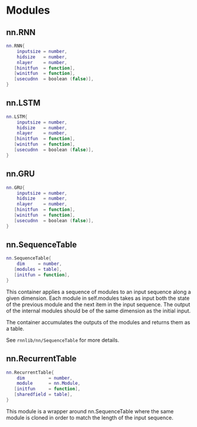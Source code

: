 # Modules

## nn.RNN

```lua
nn.RNN{
    inputsize = number,
    hidsize   = number,
    nlayer    = number,
   [hinitfun  = function],
   [winitfun  = function],
   [usecudnn  = boolean (false)],
}
```

## nn.LSTM

```lua
nn.LSTM{
    inputsize = number,
    hidsize   = number,
    nlayer    = number,
   [hinitfun  = function],
   [winitfun  = function],
   [usecudnn  = boolean (false)],
}
```

## nn.GRU

```lua
nn.GRU{
    inputsize = number,
    hidsize   = number,
    nlayer    = number,
   [hinitfun  = function],
   [winitfun  = function],
   [usecudnn  = boolean (false)],
}
```

## nn.SequenceTable

```lua
nn.SequenceTable{
    dim     = number,
   [modules = table],
   [initfun = function],
}
```

This container applies a sequence of modules to an input sequence along a given
dimension. Each module in self.modules takes as input both the state of the
previous module and the next item in the input sequence. The output of the
internal modules should be of the same dimension as the initial input.

The container accumulates the outputs of the modules and returns them as a
table.

See `rnnlib/nn/SequenceTable` for more details.

## nn.RecurrentTable

```lua
nn.RecurrentTable{
    dim         = number,
    module      = nn.Module,
   [initfun     = function],
   [sharedfield = table],
}
```

This module is a wrapper around nn.SequenceTable where the same module is cloned in order to match the length of the input sequence.
